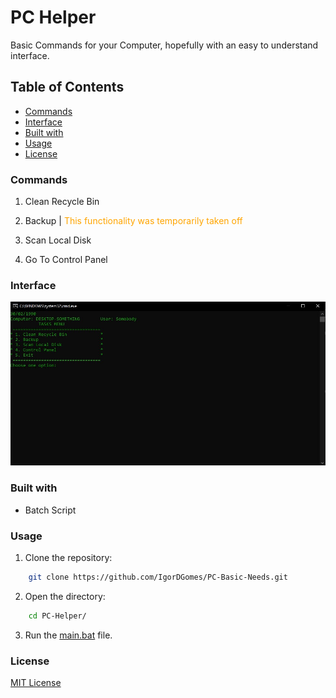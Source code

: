 # PC Helper

Basic Commands for your Computer, hopefully with an easy to understand interface.

## Table of Contents

- [Commands](#commands)
- [Interface](#interface)
- [Built with](#built-with)
- [Usage](#usage)
- [License](#license)

### Commands

1. Clean Recycle Bin

2. Backup  |  <span style="color: orange">This functionality was temporarily taken off</span>

3. Scan Local Disk

4. Go To Control Panel

### Interface

![Screenshot](/assets/PC-Helper.jpg)

### Built with

- Batch Script

### Usage

1. Clone the repository:

```bash
    git clone https://github.com/IgorDGomes/PC-Basic-Needs.git
```

2. Open the directory:

```bash
    cd PC-Helper/
```

3. Run the [main.bat](https://github.com/IgorDGomes/PC-Basic-Needs/blob/main/main.bat) file.

### License

[MIT License](https://github.com/IgorDGomes/PC-Basic-Needs/blob/main/LICENSE)